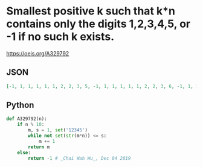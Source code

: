 # Smallest positive k such that k\*n contains only the digits 1,2,3,4,5, or \-1 if no such k exists\.
https://oeis.org/A329792
## JSON
```JSON
[-1, 1, 1, 1, 1, 1, 2, 2, 3, 5, -1, 1, 1, 1, 1, 1, 2, 2, 3, 6, -1, 1, 1, 1, 1, 1, 2, 2, 4, 5, -1, 1, 1, 1, 1, 1, 4, 3, 3, 6, -1, 1, 1, 1, 1, 1, 7, 3, 3, 5, -1, 1, 1, 1, 1, 1, 2, 2, 4, 6, -1, 2, 2, 4, 8, 5, 2, 2, 8, 5, -1, 2, 2, 7, 3, 3, 2, 2, 3, 7, -1, 3, 16, 4, 3, 3, 4, 5, 4, 5, -1]
```
## Python
```Python
def A329792(n):
    if n % 10:
        m, s = 1, set('12345')
        while not set(str(m*n)) <= s:
            m += 1
        return m
    else:
        return -1 # _Chai Wah Wu_, Dec 04 2019
```
